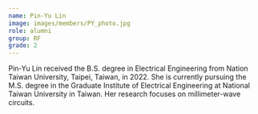 ```yaml
---
name: Pin-Yu Lin
image: images/members/PY_photo.jpg
role: alumni
group: RF
grade: 2
---
```


Pin-Yu Lin received the B.S. degree in Electrical Engineering from Nation Taiwan University, Taipei, Taiwan, in 2022. She is currently pursuing the M.S. degree in the Graduate Institute of Electrical Engineering at National Taiwan University in Taiwan. Her research focuses on millimeter-wave circuits. 
